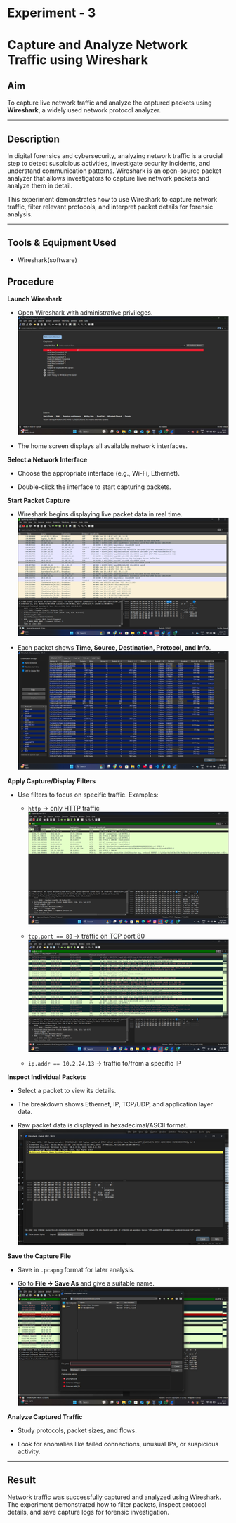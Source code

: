 # Experiment - 3 
# Capture and Analyze Network Traffic using Wireshark  

## Aim  
To capture live network traffic and analyze the captured packets using **Wireshark**, a widely used network protocol analyzer.  

---

## Description  
In digital forensics and cybersecurity, analyzing network traffic is a crucial step to detect suspicious activities, investigate security incidents, and understand communication patterns. Wireshark is an open-source packet analyzer that allows investigators to capture live network packets and analyze them in detail.  

This experiment demonstrates how to use Wireshark to capture network traffic, filter relevant protocols, and interpret packet details for forensic analysis.  

---

## Tools & Equipment Used
 - Wireshark(software)

## Procedure  

**Launch Wireshark**  
   - Open Wireshark with administrative privileges.
 ![Fig-1](<Output Screenshot/Exp3/3-1.jpg>) 

   - The home screen displays all available network interfaces. 

     

**Select a Network Interface**  
   - Choose the appropriate interface (e.g., Wi-Fi, Ethernet).

   - Double-click the interface to start capturing packets.  

 

**Start Packet Capture**  
   - Wireshark begins displaying live packet data in real time. 
![Fig-2](<Output Screenshot/Exp3/Screenshot (74).png>)

   - Each packet shows **Time, Source, Destination, Protocol, and Info**.  
![Fig-3](<Output Screenshot/Exp3/Screenshot (79).png>)

**Apply Capture/Display Filters**
   - Use filters to focus on specific traffic. Examples:
     - `http` → only HTTP traffic
    ![Fig-4](<Output Screenshot/Exp3/Screenshot (76).png>)

     - `tcp.port == 80` → traffic on TCP port 80
    ![Fig-5](<Output Screenshot/Exp3/Screenshot (77).png>)

     - `ip.addr == 10.2.24.13` → traffic to/from a specific IP 
  

**Inspect Individual Packets**  
   - Select a packet to view its details.    

   - The breakdown shows Ethernet, IP, TCP/UDP, and application layer data.

   - Raw packet data is displayed in hexadecimal/ASCII format.
![Fig-6](<Output Screenshot/Exp3/Screenshot 2025-08-31 223412.png>) 
     

**Save the Capture File**  
   - Save in `.pcapng` format for later analysis.

   - Go to **File → Save As** and give a suitable name.  
![Fig-7](<Output Screenshot/Exp3/3-2.jpg>)
  

**Analyze Captured Traffic**  
   - Study protocols, packet sizes, and flows.

   - Look for anomalies like failed connections, unusual IPs, or suspicious activity.  

---

## Result  
Network traffic was successfully captured and analyzed using Wireshark. The experiment demonstrated how to filter packets, inspect protocol details, and save capture logs for forensic investigation.  
